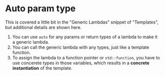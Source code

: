 # Auto param type

This is covered a little bit in the "Generic Lambdas" snippet of "Templates", but additional details are shown here.

1. You can use `auto` for any params or return types of a lambda to make it a generic lambda.
1. You can call the generic lambda with any types, just like a template function.
1. To assign the lambda to a function pointer or `std::function`, you have to use concerete types in those variables, which results in a __concrete instantiation__ of the template.
